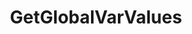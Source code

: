 ---
name: GetGlobalVarValues
title: GetGlobalVarValues
description: Fetch a list of all global variable values
parameters:
  - import: GlobalPersisted
example: |
    using System;
    using System.Collections.Generic;//due to List usage
    public class CPHInline
    {
      public bool Execute()
      {
        //Get list of global variable values
        List<GlobalVariableValue> globalVarList = CPH.GetGlobalVarValues();
        
        //Example writing variable names into logs
        foreach(GlobalVariableValue globalVar in globalVarList)
        {
          //Get name of current globalVar
          string varName = globalVar.VariableName;
          //Get last write DateTime of current globalVar
          DateTime lastWrite = globalVar.LastWrite;
          
          CPH.LogInfo($"GlobalVarName : {varName}, LastWrite: {lastWrite}");
        }
        return true;
      }
    }
---